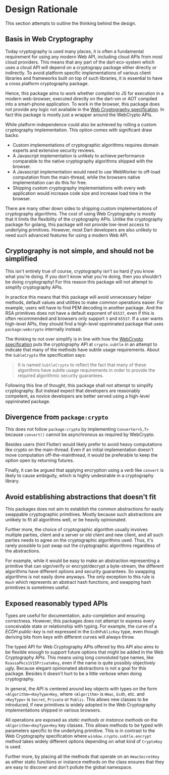 Design Rationale
================
This section attempts to outline the thinking behind the design.

Basis in Web Cryptography
-------------------------
Today cryptography is used many places, it is often a fundamental requirement
for using any modern Web API, including cloud APIs from most cloud providers.
This means that any part of the dart eco-system which uses a cloud API will
depend on a cryptograpy package either directly or indirectly. To avoid platform
specific implementations of various client libraries and frameworks built
on top of such libraries, it is essential to have a cross platform cryptography
package.

Hence, this package aims to work whether compiled to JS for execution in a
modern web-browser, executed directly on the dart-vm or AOT compiled into a
smart-phone application. To work in the browser, this package does not provide
any logic not available in the [Web Cryptography specification][1]. In fact
this package is mostly just a wrapper around the WebCrypto APIs.

While platform independence could also be achieved by rolling a custom
cryptography implementation. This option comes with significant draw backs:

 * Custom implementations of cryptographic algorithms requires domain experts
   and extensive security reviews.
 * A Javascript implementation is unlikely to achieve performance comparable to
   the native cryptography algorithms shipped with the browser.
 * A Javascript implementation would need to use WebWorker to off-load
   computation from the main-thread, while the browsers native implementation
   can do this for free.
 * Shipping custom cryptography implementations with every web application would
   increase code size and increase load time in the browser.

There are many other down sides to shipping custom implementations of
cryptography algorithms. The cost of using Web Cryptography is mostly that it
limits the flexibility of the cryptography APIs. Unlike the cryptography package
for golang, this package will not provide low-level access to underlying
primitives. However, most Dart developers are also unlikely to need such
advanced features for using a modern Web API.

Cryptography is not simple, and should not be simplified
------------------------------------------------------
This isn't entirely true of course, cryptography isn't so hard _if_ you know
what you're doing. If you don't know what you're doing, then you shouldn't be
doing cryptography! For this reason this package will not attempt to simplify
cryptography APIs.

In practice this means that this package will avoid unnecessary helper methods,
default values and utilities to make common operations easier. For example,
users will have to find PEM decoding in another package. And the RSA primitives
does not have a default exponent of `65537`, even if this is often recommended
and browsers only support `3` and `65537`. If a user wants high-level APIs, they
should find a high-level oppininated package that uses `package:webcrypto`
internally instead.

The thinking to not over simplify is in line with how the
[WebCrypto specification][1] puts the cryptography API at `crypto.subtle` in an
attempt to indicate that many of the methods have subtle usage requirements.
About the `SubleCrypto` the specification says:

> It is named `SubtleCrypto` to reflect the fact that many of these algorithms
> have subtle usage requirements in order to provide the required algorithmic
> security guarantees.

Following this line of thought, this package shall not attempt to simplify
cryptography. But instead expect that developers are reasonably competent, as
novice developers are better served using a high-level oppininated package.

[1]: https://www.w3.org/TR/WebCryptoAPI/

Divergence from `package:crypto`
--------------------------------
This does not follow `package:crypto` by implementing `Converter<S,T>`
because `convert()` cannot be asynchronous as required by WebCrypto.

Besides users (hint Flutter) would likely prefer to avoid heavy computations
like crypto on the main-thread. Even if an initial implementation doesn't move
computation off-the-mainthread, it would be preferable to keep the option open
by returning futures.

Finally, it can be argued that applying encryption using a _verb_ like
`convert` is likely to cause ambiguity, which is highly undesirable in
a cryptography library.


Avoid establishing abstractions that doesn't fit
------------------------------------------------
This packages does not aim to establish the common abstractions for easily
swappable cryptographic primitives. Mostly because such abstractions are
unlikely to fit all algorithms well, or be heavily opinionated.

Further more, the choice of cryptographic algorithm usually involves multiple
parties, client and a server or old client and new client, and all such parties
needs to agree on the cryptographic algorithms used. Thus, it's rarely possible
to just swap out the cryptographic algorithms regardless of the abstractions.

For example, while it would be easy to make an abstraction representing a
primitive that can sign/verify or encrypt/decrypt a byte-stream, the different
algorithms have different options and security guarantees. So swapping
algorithms is not easily done anyways. The only exception to this rule is
`Hash` which represents an abstract hash functions, and swapping hash primitives
is sometimes useful.


Exposed reasonably typed APIs
-----------------------------
Types are useful for documentation, auto-completion and ensuring correctness.
However, this packages does not attempt to express every conceivable state
or relationship with typing. For example, the curve of a _ECDH public-key_ is
not expressed in the `EcdhPublicKey` type, even though deriving bits from keys
with different curves will always throw.

The typed API for Web Cryptography APIs offered by this API also aims to be
flexible enough to support future options that might be added in the
Web Cryptography APIs. This means using long convoluted type names, like
`RsassaPkcs1V15PrivateKey`, even if the name is quite possibly objectively ugly.
Because elegant opinionated abstractions is not a goal for this package.
Besides it doesn't hurt to be a little verbose when doing cryptography.

In general, the API is centered around key objects with types on the form
`<Algorithm><KeyType>Key`, where `<Algorithm>` is `Hmac`, `Ecdh`, etc. and
`<KeyType>` is `Secret`, `Private` or `Public`. This allows new classes to be
introduced, if new primitives is widely adopted in the Web Cryptography
implementations shipped in various browsers.

All operations are exposed as _static methods_ or _instance methods_ on the
`<Algorithm><KeyType>Key` key classes. This allows methods to be typed with
parameters specific to the underlying primitive. This is in contrast to the
Web Cryptography specification where `window.crypto.subtle.encrypt` method takes
widely different options depending on what kind of `CryptoKey` is used.

Further more, by placing all the methods that operate on an `HmacSecretKey` as
either static functions or instance methods on the class ensures that they are
easy to discover and don't pollute the global namespace.
